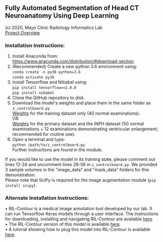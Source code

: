 ## Fully Automated Segmentation of Head CT Neuroanatomy Using Deep Learning

(c) 2020, Mayo Clinic Radiology Informatics Lab\
[Project Overview](https://jasonccai.github.io/CTBrainSegmentation)

### Installation Instructions:
1. Install Anaconda from:
https://www.anaconda.com/distribution/#download-section
2. (Recommended) Create a new python 3.6 environment using:\
`conda create -n py36 python=3.6`\
`conda activate py36`
3. Install Tensorflow and Nibabel using:\
`pip install tensorflow==2.0.0`\
`pip install nibabel`
4. Clone the GitHub repository to disk.
5. Download the model's weights and place them in the same folder as `z_controlboard.py`\
[Weights](http://placeholder.link/weights.will.be.available.after.work.is.published) for the training dataset only (40 normal examinations).\
OR\
[Weights](http://placeholder.link/weights.will.be.available.after.work.is.published) for the primary dataset and the iNPH dataset (50 normal examinations + 12 examinations demonstrating ventricular enlargement; recommended for routine use).
5. Open a terminal and type:\
`python /path/to/z_controlboard.py`\
Further instructions are found in the module.

If you would like to use the model in its training state, please comment out lines 12-24 and uncomment lines 28-56 in `z_controlboard.py`. We provided 3 sample volumes in the "image_data" and "mask_data" folders for this demonstration.\
Please note that SciPy is required for the image augmentation module (`pip install scipy`).

### Alternate Installation Instructions:
• RIL-Contour is a medical image annotation tool developed by our lab. It can run Tensorflow Keras models through a user interface. The instructions for downloading, installing and navigating RIL-Contour are available [here](https://www.youtube.com/playlist?list=PLDlybKi3CLGibnrPIlzWInqBEgtPw1ie9). \
• The RIL-Contour version of this model is available [here](http://placeholder.link/weights.will.be.available.after.work.is.published). \
• A tutorial showing how to plug this model into RIL-Contour is available [here](https://github.com/jasonccai/CTBrainSegmentation/blob/master/webimages/RCDemoImages/RCDemo.md).
